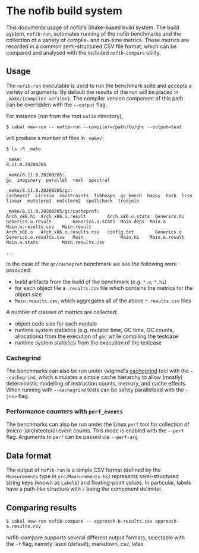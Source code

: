 # The nofib build system

This documents usage of nofib's Shake-based build system. The build system,
`nofib-run`, automates running of the nofib benchmarks and the collection of a
variety of compile- and run-time metrics. These metrics are recorded in a
common semi-structured CSV file format, which can be compared and analysed with
the included `nofib-compare` utility.


## Usage

The `nofib-run` executable is used to run the benchmark suite and accepts a variety of arguments.
By default the results of the run will be placed in `_make/{compiler version}`.
The compiler version component of this path can be overridden with the
`--output` flag.

For instance (run from the root `nofib` directory),
```
$ cabal new-run -- nofib-run --compiler=/path/to/ghc --output=test
```
will produce a number of files in `_make/`:
```
$ ls -R _make

_make:
8.11.0.20200205

_make/8.11.0.20200205:
gc  imaginary  parallel  real  spectral

_make/8.11.0.20200205/gc:
cacheprof  circsim  constraints  fibheaps  gc_bench  happy  hash  lcss  linear  mutstore1  mutstore2  spellcheck  treejoin

_make/8.11.0.20200205/gc/cacheprof:
Arch_x86.hi  Arch_x86.o.result        Arch_x86.o.stats  Generics.hi  Generics.o.result        Generics.o.stats  Main.deps  Main.o         Main.o.results.csv   Main.result
Arch_x86.o   Arch_x86.o.results.csv   config.txt        Generics.o   Generics.o.results.csv   Main              Main.hi    Main.o.result  Main.o.stats         Main.results.csv 

...
```
In the case of the `gc/cacheprof` benchmark we see the following were produced:

 * build artifacts from the build of the benchmark (e.g. `*.o`, `*.hi`)
 * for each object file a `.results.csv` file which contains the metrics for the object size
 * `Main.results.csv`, which aggregates all of the above `*.results.csv` files


A number of classes of metrics are collected:

 * object code size for each module
 * runtime system statistics (e.g. mutator time, GC time, GC counts,
   allocations) from the execution of `ghc` while compiling the testcase
 * runtime system statistics from the execution of the testcase

### Cachegrind

The benchmarks can also be run under valgrind's
[cachegrind](https://valgrind.org/docs/manual/cg-manual.html) tool with the
`--cachegrind`, which simulates a simple cache hierarchy to allow (mostly)
deterministic modelling of instruction counts, memory, and cache effects.
When running with `--cachegrind` tests can be safely parallelised with the
`-j<n>` flag.


### Performance counters with `perf_events`

The benchmarks can also be run under the Linux `perf` tool for collection of
(micro-)architectural event counts. This mode is enabled with the `--perf` flag.
Arguments to `perf` can be passed via `--perf-arg`.

## Data format

The output of `nofib-run` is a simple CSV format (defined by the `Measurements`
type in `src/Measurements.hs`) represents semi-structured string keys (known as
`Label`s) and floating-point values. In particular, labels have a path-like
structure with `/` being the component delimiter.

## Comparing results

```
$ cabal new-run nofib-compare -- approach-b.results.csv approach-a.results.csv
```

nofib-compare supports several different output formats, selectable with the
`-f` flag, namely: ascii (default), markdown, csv, latex
